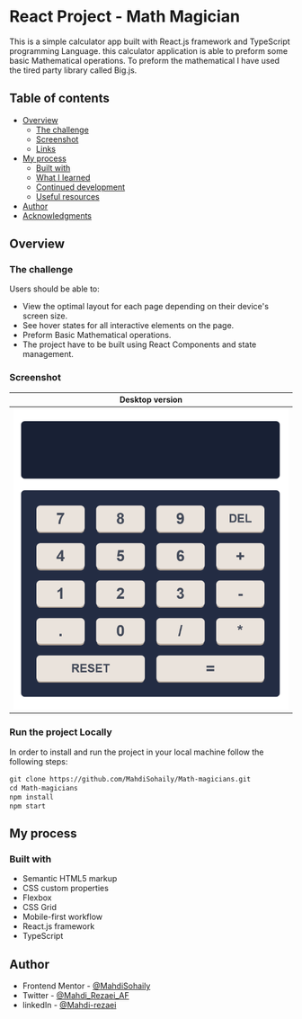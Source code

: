 # React Project - Math Magician

This is a simple calculator app built with React.js framework and TypeScript programming Language. this calculator application is able to preform some basic Mathematical operations. To preform the mathematical I have used the tired party library called Big.js.

## Table of contents

- [Overview](#overview)
  - [The challenge](#the-challenge)
  - [Screenshot](#screenshot)
  - [Links](#links)
- [My process](#my-process)
  - [Built with](#built-with)
  - [What I learned](#what-i-learned)
  - [Continued development](#continued-development)
  - [Useful resources](#useful-resources)
- [Author](#author)
- [Acknowledgments](#acknowledgments)

## Overview

### The challenge

Users should be able to:

- View the optimal layout for each page depending on their device's screen size.
- See hover states for all interactive elements on the page.
- Preform Basic Mathematical operations.
- The project have to be built using React Components and state management.

### Screenshot

| Desktop version                              |
| -------------------------------------------- |
| ![Solution Screenshot](./design/desktop.png) |

### Run the project Locally

In order to install and run the project in your local machine follow the
following steps:

```
git clone https://github.com/MahdiSohaily/Math-magicians.git
cd Math-magicians
npm install
npm start
```

## My process

### Built with

- Semantic HTML5 markup
- CSS custom properties
- Flexbox
- CSS Grid
- Mobile-first workflow
- React.js framework
- TypeScript

## Author

- Frontend Mentor - [@MahdiSohaily](https://www.frontendmentor.io/profile/MahdiSohaily)
- Twitter - [@Mahdi_Rezaei_AF](https://twitter.com/Mahdi_Rezaei_AF)
- linkedIn - [@Mahdi-rezaei](https://www.linkedin.com/in/mahdi-rezaei-74705713b)
